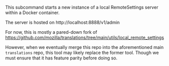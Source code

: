 This subcommand starts a new instance of a local RemoteSettings server within a Docker container.

The server is hosted on http://localhost:8888/v1/admin

For now, this is mostly a pared-down fork of https://github.com/mozilla/translations/tree/main/utils/local_remote_settings

However, when we eventually merge this repo into the aforementioned main `translations` repo, this tool may likely replace
the former tool. Though we must ensure that it has feature parity before doing so.